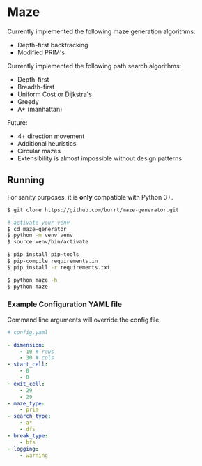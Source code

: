 # Maze

Currently implemented the following maze generation algorithms:

* Depth-first backtracking
* Modified PRIM's

Currently implemented the following path search algorithms:

* Depth-first
* Breadth-first
* Uniform Cost or Dijkstra's
* Greedy
* A* (manhattan)

Future:

* 4+ direction movement
* Additional heuristics
* Circular mazes
* Extensibility is almost impossible without design patterns

## Running

For sanity purposes, it is **only** compatible with Python 3+.

```bash
$ git clone https://github.com/burrt/maze-generator.git

# activate your venv
$ cd maze-generator
$ python -m venv venv
$ source venv/bin/activate

$ pip install pip-tools
$ pip-compile requirements.in
$ pip install -r requirements.txt

$ python maze -h
$ python maze
```

### Example Configuration YAML file

Command line arguments will override the config file.

```yaml
# config.yaml

- dimension:
    - 10 # rows
    - 30 # cols
- start_cell:
    - 0
    - 0
- exit_cell:
    - 29
    - 29
- maze_type:
    - prim
- search_type:
    - a*
    - dfs
- break_type:
    - bfs
- logging:
    - warning
```
